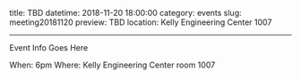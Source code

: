 title: TBD
datetime: 2018-11-20 18:00:00
category: events
slug: meeting20181120
preview: TBD
location: Kelly Engineering Center 1007

---

Event Info Goes Here

When: 6pm
Where: Kelly Engineering Center room 1007
